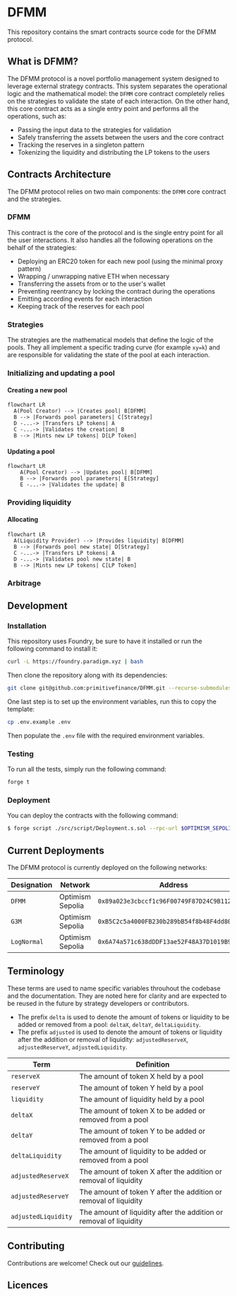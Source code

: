 # DFMM

This repository contains the smart contracts source code for the DFMM protocol. 

## What is DFMM?

The DFMM protocol is a novel portfolio management system designed to leverage external strategy contracts. This system separates the operational logic and the mathematical model: the `DFMM` core contract completely relies on the strategies to validate the state of each interaction. On the other hand, this core contract acts as a single entry point and performs all the operations, such as:
- Passing the input data to the strategies for validation
- Safely transferring the assets between the users and the core contract
- Tracking the reserves in a singleton pattern
- Tokenizing the liquidity and distributing the LP tokens to the users

## Contracts Architecture

The DFMM protocol relies on two main components: the `DFMM` core contract and the strategies.

### DFMM

This contract is the core of the protocol and is the single entry point for all the user interactions. It also handles all the following operations on the behalf of the strategies:
- Deploying an ERC20 token for each new pool (using the minimal proxy pattern)
- Wrapping / unwrapping native ETH when necessary
- Transferring the assets from or to the user's wallet
- Preventing reentrancy by locking the contract during the operations
- Emitting according events for each interaction
- Keeping track of the reserves for each pool

### Strategies

The strategies are the mathematical models that define the logic of the pools. They all implement a specific trading curve (for example `xy=k`) and are responsible for validating the state of the pool at each interaction.

### Initializing and updating a pool

#### Creating a new pool

```mermaid
flowchart LR
  A(Pool Creator) --> |Creates pool| B[DFMM]
  B --> |Forwards pool parameters| C[Strategy]
  D -...-> |Transfers LP tokens| A
  C -...-> |Validates the creation| B
  B --> |Mints new LP tokens| D[LP Token]
```

#### Updating a pool

```mermaid
flowchart LR
    A(Pool Creator) --> |Updates pool| B[DFMM]
    B --> |Forwards pool parameters| E[Strategy]
    E -...-> |Validates the update| B
```

### Providing liquidity

#### Allocating

```mermaid
flowchart LR
  A(Liquidity Provider) --> |Provides liquidity| B[DFMM]
  B --> |Forwards pool new state| D[Strategy]
  C -...-> |Transfers LP tokens| A
  D -...-> |Validates pool new state| B
  B --> |Mints new LP tokens| C[LP Token]
```

### Arbitrage

## Development

### Installation

This repository uses Foundry, be sure to have it installed or run the following command to install it:

```bash
curl -L https://foundry.paradigm.xyz | bash
```

Then clone the repository along with its dependencies:

```bash
git clone git@github.com:primitivefinance/DFMM.git --recurse-submodules
```

One last step is to set up the environment variables, run this to copy the template:

```bash
cp .env.example .env
```

Then populate the `.env` file with the required environment variables.

### Testing

To run all the tests, simply run the following command:

```bash
forge t
```

### Deployment

You can deploy the contracts with the following command:

```bash
$ forge script ./src/script/Deployment.s.sol --rpc-url $OPTIMISM_SEPOLIA_RPC_URL --broadcast --verify -vvv
```

## Current Deployments

The DFMM protocol is currently deployed on the following networks:

| Designation | Network | Address |
|---|---|---|
| `DFMM` | Optimism Sepolia | `0x89a023e3cbccf1c96F00749F87D24C9B1124BaE1` |
| `G3M` | Optimism Sepolia | `0xB5C2c5a4000FB230b289bB54f8b48F4dd8075F3D` |
| `LogNormal` | Optimism Sepolia | `0x6A74a571c638dDDF13ae52F48A37D1019B916520` |

## Terminology

These terms are used to name specific variables throuhout the codebase and the documentation. They are noted here for clarity and are expected to be reused in the future by strategy developers or contributors.

- The prefix `delta` is used to denote the amount of tokens or liquidity to be added or removed from a pool: `deltaX`, `deltaY`, `deltaLiquidity`.
- The prefix `adjusted` is used to denote the amount of tokens or liquidity after the addition or removal of liquidity: `adjustedReserveX`, `adjustedReserveY`, `adjustedLiquidity`.

| Term | Definition |
|---|---|
| `reserveX` | The amount of token X held by a pool |
| `reserveY` | The amount of token Y held by a pool |
| `liquidity` | The amount of liquidity held by a pool |
| `deltaX` | The amount of token X to be added or removed from a pool |
| `deltaY` | The amount of token Y to be added or removed from a pool |
| `deltaLiquidity` | The amount of liquidity to be added or removed from a pool |
| `adjustedReserveX` | The amount of token X after the addition or removal of liquidity |
| `adjustedReserveY` | The amount of token Y after the addition or removal of liquidity |
| `adjustedLiquidity` | The amount of liquidity after the addition or removal of liquidity |

## Contributing

Contributions are welcome! Check out our [guidelines](./CONTRIBUTING.md).

## Licences
